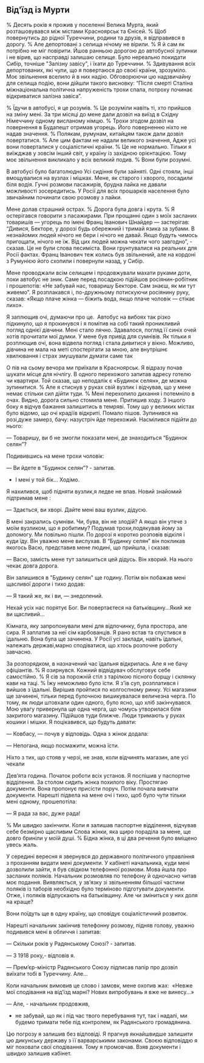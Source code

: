 ## Від'їзд із Мурти

% Десять років я прожив у поселенні Велика Мурта, який розташовувався між містами Красноярськ та Єнісей.
% Щоб повернутись до рідної Туреччини, родини та друзів, я відправився в дорогу.
% Але депортовані з селища нічому не вірили.
% Я й сам як потрібно не міг повірити.
Йшов ранньою дорогою до автобусної зупинки і не вірив, що насправді залишаю селище.
Було нереально покидати Сибір, точніше "Залізну завісу", і їхати до Туреччини.
% Здивування всіх депортованих, які чули, що я повертаюся до своєї країни, зрозуміло.
Моє звільнення вселило й в них надію.
Обговорюючи цю надзвичайну для селища подію, вони дійшли такого висновку: “Після смерті Сталіна міжнаціональна політична напруженість трохи спала, потроху починає відкриватися залізна завіса”.

% Їдучи в автобусі, я це розумів.
% Це розуміли навіть ті, хто прийшов на зміну мені.
За три місяці до мене дали дозвіл на виїзд в Східну Німеччину одному висланому німцю.
% Трохи згодом дозвіл на повернення в Будапешт отримав угорець.
Його поверненню ніхто не надав значення.
% Полякам, румунам, китайцям також дали дозвіл повертатися.
% Але цим фактам не надали великого значення,
Адже усі вони поверталися у соціалістичні країни.
% Це не нормально.
Тільки я виїжджав у зовсім інший світ, у країну із західною орієнтацією.
Тому моє звільнення викликало у всіх великий подив.
% Вони були розумні.

В автобусі було багатолюдно Усі сидіння були зайняті.
Одні стояли, інші вмощувалися на вузлах і мішках.
Мене, як старого і хворого, посадили біля водія.
Гучні розмови пасажирів, брудна лайка не давали можливості зосередитись.
У Росії для всіх прошарків населення було звичайним починати свою розмову з лайки.

Мене долав страшний острах.
% Дорога була довга і крута.
% Я остерігався говорити з пасажирами.
При прощанні один з моїх засланих товаришів — угорець по імені Франц Іванович Шнайдер — застерігав: “Дивися, Бекторе, у дорозі будь обережний і тримай язика за зубами.
В незнайомих людей нічого не бери і нічого не давай.
Якщо будуть чимось пригощати, нічого не їж.
Від цих людей можна чекати чого завгодно”, - сказав.
Це не були слова песиміста.
Вони грунтувалися на реальних для Росії фактах.
Франц Іванович теж колись був звільнений, але на кордоні з Румунією його схопили і повернули назад, у Сибір.

Мене проводжали всім селищем і продовжували махати руками доти, поки автобус не зник.
Саме перед посадкою підійшов росіянин-робітник і прошепотів: «Не забувай нас, товаришу Бекторе.
Сам знаєш, як ми тут живемо”.
Я розплакався і, по-дружньому потискуючи росіянину руку, сказав: «Якщо плаче жінка — біжить вода, якщо плаче чоловік — стікає лихо».

Я заплющив очі, думаючи про це.
 Автобус на вибоях так різко підкинуло, що я прокинувся і я помітив на собі такий проникливий погляд однієї дівчини.
Мені стало лячно.
Здавалося, погляд її синіх очей хотів прочитати мої думки.
У мене був привід для сумнівів.
Як тільки я розплющив очі, вона відвела погляд і стала дивитися у вікно.
Можливо, дівчина не мала на меті спостерігати за мною, але внутрішнє хвилювання і страх змушували думати саме так

О пів на сьому вечора ми приїхали в Красноярськ.
Я відразу почав шукати місце для нічлігу.
В одного перехожого запитав адресу готелю чи квартири.
Той сказав, що неподалік є «Будинок селян», де можна зупинитися.
% Але я стиснув у руках свій вузлик і відчував, що у мене немає стільки сил дійти туди.
% Мені перехопило дихання і потемніло в очах.
Видно, дорога сильно стомила мене.
Притишив ходу.
З іншого боку я відчув бажання залишитись в темряві.
Тому що у великих містах було відомо, що очі крадіїв відкриті.
Помало пішов.
Зупинився на розі,дуже замерз, бачу: назустріч йде перехожий.
Насмілився підійти до нього:

— Товаришу, ви б не змогли показати мені, де знаходиться “Будинок селян”?

Подивившись на мене трохи чоловік:

— Ви йдете в “Будинок селян”? - запитав.

- І мені у той бік... Ходімо.

Я нахилився, щоб підняти вузлик,я ледве не впав.
Новий знайомий підтримав мене :

— Здається, ви хворі.
Дайте мені ваш вузлик, дідусю.

В мені закрались сумніви.
Чи, бува, він не злодій?
А якщо він утече з моїм вузликом, що я робитиму?
Подумав трохи,подякував йому за допомогу.
Ми повільно пішли.
По дорозі я коротко розповів відкіля і куди їду.
Він уважно мене вислухав.
В “Будинку селян” він покликав якогось Васю, представив мене людині, що прийшла, і сказав:

— Васю, замість мене тут залишиться цей дідусь.
Він хворий.
На нього чекає довга дорога.

Він залишився в "Будинку селян" ще годину.
Потім він побажав мені щасливої дороги і тихо додав:

— Я такий же, як і ви, — знедолений.

Нехай усіх нас порятує Бог.
Ви повертаєтеся на батьківщину...Який же ви щасливий...

Кімната, яку запропонували мені для відпочинку, була простора, але сира.
Я заплатив за неї сім карбованців.
Я рано встав та спустився в їдальню.
Вона була ще зачинена.
У Росії усі заклади, навіть їдальні, належать державі,марно сподіватися, що хтось розпочне роботу завчасно.

За розпорядком, в назначений час їдальня відкрилась.
Але я не бачу офіціантів.
% Я озирнувся.
Кожний відвідувач обслуговує себе самостійно.
% Я сів за порожній стіл з тарілкою пісного борщу і склянку кави на таці.
% Їжу неможливо було їсти.
Я з'їв суп, розплатився і вийшов з їдальні.
Вирішив пройтися по колгоспному ринку.
Усі магазини ще зачинені, тільки перед булочною вишикувалася величезна черга.
По тому, як люди штовхали один одного, було ясно, що хліб закінчувався.
Мою увагу привернула ще одна черга, що чомусь утворилася біля закритого магазину.
Підійшов туди ближче.
Люди тримають у руках кошики і мішки.
Я поцікавився, що будуть давати:

— Ковбасу, — почув у відповідь.
Одна з жінок додала:

— Непогана, якщо посмажити, можна їсти.

Ніхто з тих, що стояв у черзі, не знав, коли відчинять магазин, але усі чекали

Дев’ята година.
Початок роботи всіх установ.
Я поспішив у паспортне відділення.
За столом сидить жінка похилого віку.
Простягаю документи.
Вона пропонує присісти поруч.
Потім почала вивчати документи.
Нарешті підвела на мене очі і тихо, щоб було чути тільки мені одному, прошепотіла:

— Я рада за вас, дуже рада!

% Ми швидко закінчили.
Коли я залишав паспортне відділення, відчував себе безмірно щасливим
Слова жінки, яка щиро пораділа за мене, ще довго бриніли у моїй душі.
% Бідна жінка, в ці два речення було вміщено увесь жаль.

У середині вересня я звернувся до державного політичного управління з проханням видати мені документи.
У кабінеті начальника, куди мені дозволили зайти, я був свідком телефонної розмови.
Мова йшла про засланих поляків.
Начальник розмовляв по телефону й одночасно читав моє подання.
Виявляється, у зв’язку зі звільненням більшої частини поляків із таборів необхідно було терміново підготувати документи.
Отже, і поляків відпускають на батьківщину.
Але чи зміниться у них доля на краще?

Вони поїдуть ще в одну країну, що сповідує соціалістичний розвиток.

Нарешті начальник закінчив телефонну розмову, підняв голову, уважно подивився мені в обличчя і запитав:

— Скільки років у Радянському Союзі? - запитав.

— З 1918 року,- відповів я.

— Прем’єр-міністр Радянського Союзу підписав папір про дозвіл виїхати тобі в Туреччину.
Але...

Коли начальник вимовив це слово і замовк, мене охопив жах:
 «Невже мої сподівання на від'їзд марні?
Нових випробувань я вже не винесу...»

— Але, - начальник продовжив,

- не забувай, що як і під час твого перебування тут, так і надалі, ми будемо тримати тебе під контролем, як Радянського громадянина.


Цю погрозу я залишив без відповіді.
Я прагнув якнайшвидше залишити цю дикунську державу з її варварськими законами.
Своєю відповіддю я міг поховати свої сподівання.
Тому я промовчав.
Взяв документи і швидко залишив кабінет.
